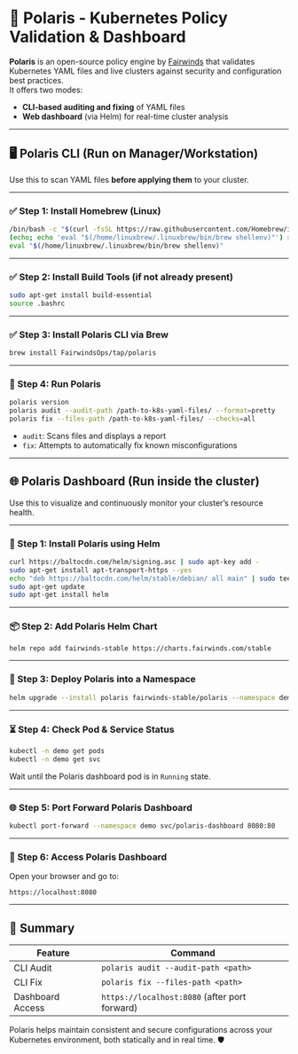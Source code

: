 # 🚦 Polaris - Kubernetes Policy Validation & Dashboard

**Polaris** is an open-source policy engine by [Fairwinds](https://www.fairwinds.com/) that validates Kubernetes YAML files and live clusters against security and configuration best practices.  
It offers two modes:

- **CLI-based auditing and fixing** of YAML files
- **Web dashboard** (via Helm) for real-time cluster analysis

---

## 🖥️ Polaris CLI (Run on Manager/Workstation)

Use this to scan YAML files **before applying them** to your cluster.

---

### ✅ Step 1: Install Homebrew (Linux)

```bash
/bin/bash -c "$(curl -fsSL https://raw.githubusercontent.com/Homebrew/install/HEAD/install.sh)"
(echo; echo 'eval "$(/home/linuxbrew/.linuxbrew/bin/brew shellenv)"') >> ~/.bashrc
eval "$(/home/linuxbrew/.linuxbrew/bin/brew shellenv)"
````

---

### ✅ Step 2: Install Build Tools (if not already present)

```bash
sudo apt-get install build-essential
source .bashrc
```

---

### ✅ Step 3: Install Polaris CLI via Brew

```bash
brew install FairwindsOps/tap/polaris
```

---

### 🚀 Step 4: Run Polaris

```bash
polaris version
polaris audit --audit-path /path-to-k8s-yaml-files/ --format=pretty
polaris fix --files-path /path-to-k8s-yaml-files/ --checks=all
```

* `audit`: Scans files and displays a report
* `fix`: Attempts to automatically fix known misconfigurations

---

## 🌐 Polaris Dashboard (Run inside the cluster)

Use this to visualize and continuously monitor your cluster’s resource health.

---

### 🔧 Step 1: Install Polaris using Helm

```bash
curl https://baltocdn.com/helm/signing.asc | sudo apt-key add -
sudo apt-get install apt-transport-https --yes
echo "deb https://baltocdn.com/helm/stable/debian/ all main" | sudo tee /etc/apt/sources.list.d/helm-stable-debian.list
sudo apt-get update
sudo apt-get install helm
```

---

### 📦 Step 2: Add Polaris Helm Chart

```bash
helm repo add fairwinds-stable https://charts.fairwinds.com/stable
```

---

### 🚀 Step 3: Deploy Polaris into a Namespace

```bash
helm upgrade --install polaris fairwinds-stable/polaris --namespace demo --create-namespace
```

---

### ⏳ Step 4: Check Pod & Service Status

```bash
kubectl -n demo get pods
kubectl -n demo get svc
```

Wait until the Polaris dashboard pod is in `Running` state.

---

### 🌐 Step 5: Port Forward Polaris Dashboard

```bash
kubectl port-forward --namespace demo svc/polaris-dashboard 8080:80
```

---

### 🔎 Step 6: Access Polaris Dashboard

Open your browser and go to:

```
https://localhost:8080
```

---

## 📌 Summary

| Feature          | Command                                       |
| ---------------- | --------------------------------------------- |
| CLI Audit        | `polaris audit --audit-path <path>`           |
| CLI Fix          | `polaris fix --files-path <path>`             |
| Dashboard Access | `https://localhost:8080` (after port forward) |

Polaris helps maintain consistent and secure configurations across your Kubernetes environment, both statically and in real time. 🛡️


